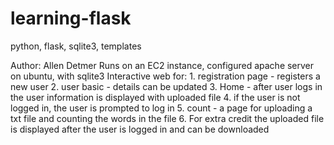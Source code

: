 # learning-flask
python, flask, sqlite3, templates

Author: Allen Detmer
Runs on an EC2 instance, configured apache server on ubuntu, with sqlite3
Interactive web for:
    1. registration page - registers a new user
    2. user basic -  details can be updated
    3. Home - after user logs in the user information is displayed with uploaded file
    4. if the user is not logged in, the user is prompted to log in
    5. count - a page for uploading a txt file and counting the words in the file
    6. For extra credit the uploaded file is displayed after the user is logged in and can be downloaded

